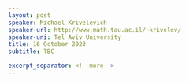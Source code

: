 ```yaml
---
layout: post
speaker: Michael Krivelevich
speaker-url: http://www.math.tau.ac.il/~krivelev/
speaker-uni: Tel Aviv University
title: 16 October 2023
subtitle: TBC

excerpt_separator: <!--more-->
---
```





<!--more-->

